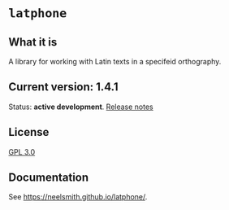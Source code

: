 # `latphone`



## What it is

A library for working with Latin texts in a specifeid orthography.

## Current version: 1.4.1


Status:  **active development**. [Release notes](releases.md)


## License

[GPL 3.0](https://opensource.org/licenses/gpl-3.0.html)


## Documentation

See <https://neelsmith.github.io/latphone/>.
